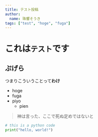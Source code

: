 ```yaml
---
title: テスト投稿
author:
  name: 珠響そうき
tags: ["test", "hoge", "fuga"]
---
```


# これは`テスト`です

## ぷげら

つまりこういうことって**わけ**

- hoge
- fuga
- piyo
  - pien

> 神は言った、ここで死ぬ定めではないと

```python
# this is a python code
print("hello, world!")
```
